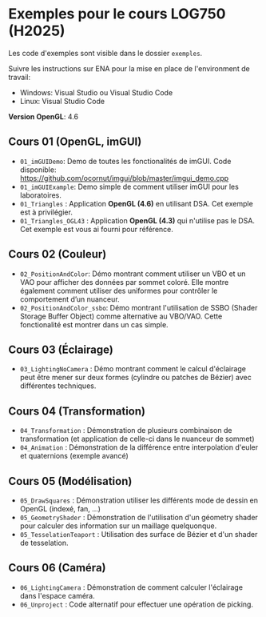 # Exemples pour le cours LOG750 (H2025)

Les code d'exemples sont visible dans le dossier `exemples`.

Suivre les instructions sur ENA pour la mise en place de l'environment de travail:
- Windows: Visual Studio ou Visual Studio Code
- Linux: Visual Studio Code

**Version OpenGL**: 4.6

## Cours 01 (OpenGL, imGUI)

- `01_imGUIDemo`: Demo de toutes les fonctionalités de imGUI. Code disponible: https://github.com/ocornut/imgui/blob/master/imgui_demo.cpp 
- `01_imGUIExample`: Demo simple de comment utiliser imGUI pour les laboratoires.
- `01_Triangles` : Application **OpenGL (4.6)** en utilisant DSA. Cet exemple est à privilégier. 
- `01_Triangles_OGL43` : Application **OpenGL (4.3)** qui n'utilise pas le DSA. Cet exemple est vous ai fourni pour référence. 

## Cours 02 (Couleur)

- `02_PositionAndColor`: Démo montrant comment utiliser un VBO et un VAO pour afficher des données par sommet coloré. Elle montre également comment utiliser des uniformes pour contrôler le comportement d’un nuanceur. 
- `02_PositionAndColor_ssbo`: Démo montrant l'utilisation de SSBO (Shader Storage Buffer Object) comme alternative au VBO/VAO. Cette fonctionalité est montrer dans un cas simple.

## Cours 03 (Éclairage)

- `03_LightingNoCamera` : Démo montrant comment le calcul d'éclairage peut être mener sur deux formes (cylindre ou patches de Bézier) avec différentes techniques.  

## Cours 04 (Transformation)

- `04_Transformation` : Démonstration de plusieurs combinaison de transformation (et application de celle-ci dans le nuanceur de sommet)
- `04_Animation` : Démonstration de la différence entre interpolation d'euler et quaternions (exemple avancé)

## Cours 05 (Modélisation)

- `05_DrawSquares` : Démonstration utiliser les différents mode de dessin en OpenGL (indexé, fan, ...)
- `05_GeometryShader` : Démonstration de l'utilisation d'un géometry shader pour calculer des information sur un maillage quelquonque.
- `05_TesselationTeaport` : Utilisation des surface de Bézier et d'un shader de tesselation. 


## Cours 06 (Caméra)

- `06_LightingCamera` : Démonstration de comment calculer l'éclairage dans l'espace caméra.
- `06_Unproject` : Code alternatif pour effectuer une opération de picking.
